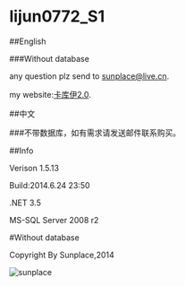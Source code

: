 lijun0772_S1
=================
##English

###Without database

any question plz send to [sunplace@live.cn](mailto:sunplace@live.cn).

my website:[卡库伊2.0](http://www.jsunplace.com).

##中文

###不带数据库，如有需求请发送邮件联系购买。

##Info

Verison 1.5.13

Build:2014.6.24 23:50

.NET 3.5

MS-SQL Server 2008 r2

#Without database

Copyright By Sunplace,2014

![sunplace](http://www.jsunplace.com/copyright_by_sunplace.png)
